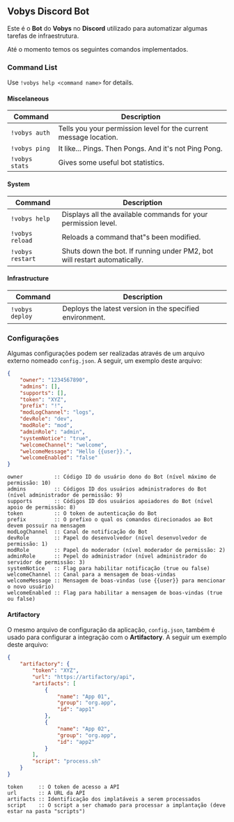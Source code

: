 ## Vobys Discord Bot

Este é o **Bot** do **Vobys** no **Discord** utilizado para automatizar algumas tarefas de infraestrutura.

Até o momento temos os seguintes comandos implementados.

### Command List

Use `!vobys help <command name>` for details.

#### Miscelaneous

| Command        | Description                                                       |
| -------------- | ----------------------------------------------------------------- |
| `!vobys auth`  | Tells you your permission level for the current message location. |
| `!vobys ping`  | It like... Pings. Then Pongs. And it's not Ping Pong.             |
| `!vobys stats` | Gives some useful bot statistics.                                 |

#### System

| Command          | Description                                                               |
| ---------------- | ------------------------------------------------------------------------- |
| `!vobys help`    | Displays all the available commands for your permission level.            |
| `!vobys reload`  | Reloads a command that"s been modified.                                   |
| `!vobys restart` | Shuts down the bot. If running under PM2, bot will restart automatically. |

#### Infrastructure

| Command         | Description                                              |
| --------------- | -------------------------------------------------------- |
| `!vobys deploy` | Deploys the latest version in the specified environment. |

### Configurações

Algumas configurações podem ser realizadas através de um arquivo externo nomeado `config.json`. A seguir, um exemplo
deste arquivo:

```json
{
    "owner": "1234567890",
    "admins": [],
    "supports": [],
    "token": "XYZ",
    "prefix": "!",
    "modLogChannel": "logs",
    "devRole": "dev",
    "modRole": "mod",
    "adminRole": "admin",
    "systemNotice": "true",
    "welcomeChannel": "welcome",
    "welcomeMessage": "Hello {{user}}.",
    "welcomeEnabled": "false"
}
```

    owner          :: Código ID do usuário dono do Bot (nível máximo de permissão: 10)
    admins         :: Códigos ID dos usuários administradores do Bot (nível administrador de permissão: 9)
    supports       :: Códigos ID dos usuários apoiadores do Bot (nível apoio de permissão: 8)
    token          :: O token de autenticação do Bot
    prefix         :: O prefixo o qual os comandos direcionados ao Bot devem possuir na mensagem
    modLogChannel  :: Canal de notificação do Bot
    devRole        :: Papel do desenvolvedor (nível desenvolvedor de permissão: 1)
    modRole        :: Papel do moderador (nível moderador de permissão: 2)
    adminRole      :: Pepel do administrador (nível administrador do servidor de permissão: 3)
    systemNotice   :: Flag para habilitar notificação (true ou false)
    welcomeChannel :: Canal para a mensagem de boas-vindas
    welcomeMessage :: Mensagem de boas-vindas (use {{user}} para mencionar o novo usuário)
    welcomeEnabled :: Flag para habilitar a mensagem de boas-vindas (true ou false)

#### Artifactory

O mesmo arquivo de configuração da aplicação, `config.json`, também é usado para configurar a integração com
o **Artifactory**. A seguir um exemplo deste arquivo:

```json
{
    "artifactory": {
        "token": "XYZ",
        "url": "https://artifactory/api",
        "artifacts": [
            {
                "name": "App 01",
                "group": "org.app",
                "id": "app1"
            },
            {
                "name": "App 02",
                "group": "org.app",
                "id": "app2"
            }
        ],
        "script": "process.sh"
    }
}
```

    token     :: O token de acesso a API
    url       :: A URL da API
    artifacts :: Identificação dos implatáveis a serem processados
    script    :: O script a ser chamado para processar a implantação (deve estar na pasta "scripts")
